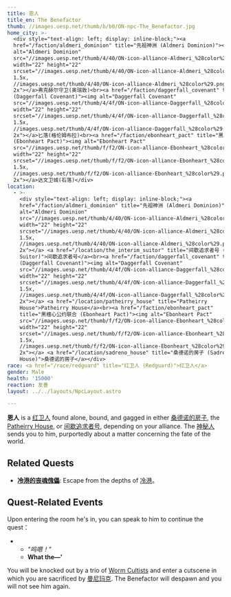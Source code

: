 ```yaml
---
title: 恩人
title_en: The Benefactor
thumb: //images.uesp.net/thumb/b/b0/ON-npc-The_Benefactor.jpg
home_city: >-
  <div style="text-align: left; display: inline-block;"><a
  href="/faction/aldmeri_dominion" title="先祖神洲 (Aldmeri Dominion)"><img
  alt="Aldmeri Dominion"
  src="//images.uesp.net/thumb/4/40/ON-icon-alliance-Aldmeri_%28color%29.png"
  width="22" height="22"
  srcset="//images.uesp.net/thumb/4/40/ON-icon-alliance-Aldmeri_%28color%29.png/33px-ON-icon-alliance-Aldmeri_%28color%29.png
  1.5x,
  //images.uesp.net/thumb/4/40/ON-icon-alliance-Aldmeri_%28color%29.png/44px-ON-icon-alliance-Aldmeri_%28color%29.png
  2x"></a>弗克赫尔守卫(奥瑞敦)<br><a href="/faction/daggerfall_covenant" title="匕落同盟
  (Daggerfall Covenant)"><img alt="Daggerfall Covenant"
  src="//images.uesp.net/thumb/4/4f/ON-icon-alliance-Daggerfall_%28color%29.png"
  width="22" height="22"
  srcset="//images.uesp.net/thumb/4/4f/ON-icon-alliance-Daggerfall_%28color%29.png/33px-ON-icon-alliance-Daggerfall_%28color%29.png
  1.5x,
  //images.uesp.net/thumb/4/4f/ON-icon-alliance-Daggerfall_%28color%29.png/44px-ON-icon-alliance-Daggerfall_%28color%29.png
  2x"></a>匕落(格伦姆布拉)<br><a href="/faction/ebonheart_pact" title="黑檀心公约联合
  (Ebonheart Pact)"><img alt="Ebonheart Pact"
  src="//images.uesp.net/thumb/f/f2/ON-icon-alliance-Ebonheart_%28color%29.png"
  width="22" height="22"
  srcset="//images.uesp.net/thumb/f/f2/ON-icon-alliance-Ebonheart_%28color%29.png/33px-ON-icon-alliance-Ebonheart_%28color%29.png
  1.5x,
  //images.uesp.net/thumb/f/f2/ON-icon-alliance-Ebonheart_%28color%29.png/44px-ON-icon-alliance-Ebonheart_%28color%29.png
  2x"></a>达文卫城(石落)</div>
location:
  - >-
    <div style="text-align: left; display: inline-block;"><a
    href="/faction/aldmeri_dominion" title="先祖神洲 (Aldmeri Dominion)"><img
    alt="Aldmeri Dominion"
    src="//images.uesp.net/thumb/4/40/ON-icon-alliance-Aldmeri_%28color%29.png"
    width="22" height="22"
    srcset="//images.uesp.net/thumb/4/40/ON-icon-alliance-Aldmeri_%28color%29.png/33px-ON-icon-alliance-Aldmeri_%28color%29.png
    1.5x,
    //images.uesp.net/thumb/4/40/ON-icon-alliance-Aldmeri_%28color%29.png/44px-ON-icon-alliance-Aldmeri_%28color%29.png
    2x"></a> <a href="/location/the_interim_suitor" title="间歇追求者号 (The Interim
    Suitor)">间歇追求者号</a><br><a href="/faction/daggerfall_covenant" title="匕落同盟
    (Daggerfall Covenant)"><img alt="Daggerfall Covenant"
    src="//images.uesp.net/thumb/4/4f/ON-icon-alliance-Daggerfall_%28color%29.png"
    width="22" height="22"
    srcset="//images.uesp.net/thumb/4/4f/ON-icon-alliance-Daggerfall_%28color%29.png/33px-ON-icon-alliance-Daggerfall_%28color%29.png
    1.5x,
    //images.uesp.net/thumb/4/4f/ON-icon-alliance-Daggerfall_%28color%29.png/44px-ON-icon-alliance-Daggerfall_%28color%29.png
    2x"></a> <a href="/location/patheirry_house" title="Patheirry
    House">Patheirry House</a><br><a href="/faction/ebonheart_pact"
    title="黑檀心公约联合 (Ebonheart Pact)"><img alt="Ebonheart Pact"
    src="//images.uesp.net/thumb/f/f2/ON-icon-alliance-Ebonheart_%28color%29.png"
    width="22" height="22"
    srcset="//images.uesp.net/thumb/f/f2/ON-icon-alliance-Ebonheart_%28color%29.png/33px-ON-icon-alliance-Ebonheart_%28color%29.png
    1.5x,
    //images.uesp.net/thumb/f/f2/ON-icon-alliance-Ebonheart_%28color%29.png/44px-ON-icon-alliance-Ebonheart_%28color%29.png
    2x"></a> <a href="/location/sadreno_house" title="桑德诺的房子 (Sadreno
    House)">桑德诺的房子</a></div>
race: <a href="/race/redguard" title="红卫人 (Redguard)">红卫人</a>
gender: Male
health: '15000'
reaction: 友善
layout: ../../layouts/NpcLayout.astro

---
```


**恩人** is a [红卫人](/race/redguard "红卫人 (Redguard)") found alone, bound, and gagged in either [桑德诺的房子](/location/sadreno_house "桑德诺的房子 (Sadreno House)"), the [Patheirry House](/location/patheirry_house "Patheirry House"), or [间歇追求者号](/location/the_interim_suitor "间歇追求者号 (The Interim Suitor)"), depending on your alliance. The [神秘人](/npc/hooded_figure "神秘人 (Hooded Figure)") sends you to him, purportedly about a matter concerning the fate of the world.

## Related Quests

-   **[冷港的丧魂傀儡](/quest/soul_shriven_in_coldharbour "冷港的丧魂傀儡 (Soul Shriven in Coldharbour)")**: Escape from the depths of [冷港](/location/coldharbour "冷港 (Coldharbour)")。

## Quest-Related Events

Upon entering the room he's in, you can speak to him to continue the quest：

-   -   *"呜嗯！"*
    -   **What the—'**

You will be knocked out by a trio of [Worm Cultists](/npc/worm_cultist "黑虫教信徒(主线任务) (Worm Cultist (Main Quest))") and enter a cutscene in which you are sacrificed by [曼尼玛克](/npc/mannimarco "曼尼玛克 (Mannimarco)"). The Benefactor will despawn and you will not see him again.
